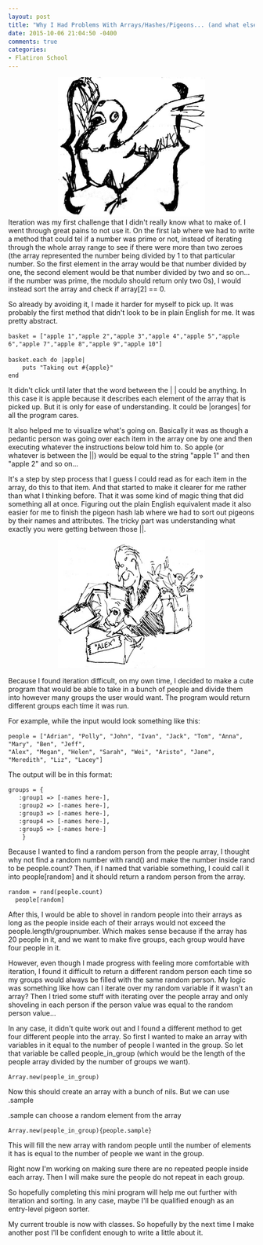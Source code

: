 ```yaml
---
layout: post
title: "Why I Had Problems With Arrays/Hashes/Pigeons... (and what else I learned)"
date: 2015-10-06 21:04:50 -0400
comments: true
categories: 
- Flatiron School
---
```

<center>
<img src ="/images/pigeon_photo.jpg" width ="300">
</center>
Iteration was my first challenge that I didn't really know what to make of. I went through great pains to not use it. On the first lab where we had to write a method that could tel if a number was prime or not, instead of iterating through the whole array range to see if there were more than two zeroes (the array represented the number being divided by 1 to that particular number. So the first element in the array would be that number divided by one, the second element would be that number divided by two and so on... if the number was prime, the modulo should return only two 0s), I would instead sort the array and check if array[2] == 0. 

So already by avoiding it, I made it harder for myself to pick up. It was probably the first method that didn't look to be in plain English for me. It was pretty abstract.

```
basket = ["apple 1","apple 2","apple 3","apple 4","apple 5","apple 6","apple 7","apple 8","apple 9","apple 10"]

basket.each do |apple|
    puts "Taking out #{apple}"
end
```
It didn't click until later that the word between the | | could be anything. In this case it is apple because it describes each element of the array that is picked up. But it is only for ease of understanding. It could be |oranges| for all the program cares. 

It also helped me to visualize what's going on. Basically it was as though a pedantic person was going over each item in the array one by one and then executing whatever the instructions below told him to. So apple (or whatever is between the ||) would be equal to the string "apple 1" and then "apple 2" and so on...

It's a step by step process that I guess I could read as for each item in the array, do this to that item. And that started to make it clearer for me rather than what I thinking before. That it was some kind of magic thing that did something all at once. Figuring out the plain English equivalent made it also easier for me to finish the pigeon hash lab where we had to sort out pigeons by their names and attributes. The tricky part was understanding what exactly you were getting between those ||. 

<center>
<img src ="/images/pigeon_box.jpg" width ="300">
</center>

Because I found iteration difficult, on my own time, I decided to make a cute program that would be able to take in a bunch of people and divide them into however many groups the user would want. The program would return different groups each time it was run.

For example, while the input would look something like this:

```
people = ["Adrian", "Polly", "John", "Ivan", "Jack", "Tom", "Anna", "Mary", "Ben", "Jeff",
"Alex", "Megan", "Helen", "Sarah", "Wei", "Aristo", "Jane", "Meredith", "Liz", "Lacey"]
```

The output will be in this format:
```
groups = {
   :group1 => [-names here-],
   :group2 => [-names here-],
   :group3 => [-names here-],
   :group4 => [-names here-],
   :group5 => [-names here-]
    }

```
Because I wanted to find a random person from the people array, I thought why not find a random number with rand() and make the number inside rand to be people.count? Then, if I named that variable something, I could call it into people[random] and it should return a random person from the array.

```
random = rand(people.count)
  people[random]

```
After this, I would be able to shovel in random people into their arrays as long as the people inside each of their arrays would not exceed the people.length/groupnumber. Which makes sense because if the array has 20 people in it, and we want to make five groups, each group would have four people in it.

However, even though I made progress with feeling more comfortable with iteration, I found it difficult to return a different random person each time so my groups would always be filled with the same random person. My logic was something like how can I iterate over my random variable if it wasn't an array? Then I tried some stuff with iterating over the people array and only shoveling in each person if the person value was equal to the random person value...

In any case, it didn't quite work out and I found a different method to get four different people into the array. So first I wanted to make an array with variables in it equal to the number of people I wanted in the group. So let that variable be called people_in_group (which would be the length of the people array divided by the number of groups we want).

```
Array.new(people_in_group)

```
Now this should create an array with a bunch of nils. But we can use .sample

.sample can choose a random element from the array

```
Array.new(people_in_group){people.sample}

```
This will fill the new array with random people until the number of elements it has is equal to the number of people we want in the group.

Right now I'm working on making sure there are no repeated people inside each array. Then I will make sure the people do not repeat in each group.

So hopefully completing this mini program will help me out further with iteration and sorting. In any case, maybe I'll be qualified enough as an entry-level pigeon sorter.

My current trouble is now with classes. So hopefully by the next time I make another post I'll be confident enough to write a little about it.